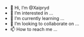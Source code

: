 - 👋 Hi, I’m @Xaipryd
- 👀 I’m interested in ...
- 🌱 I’m currently learning ...
- 💞️ I’m looking to collaborate on ...
- 📫 How to reach me ...

<!---
Xaipryd/Xaipryd is a ✨ special ✨ repository because its `README.md` (this file) appears on your GitHub profile.
You can click the Preview link to take a look at your changes.
--->
